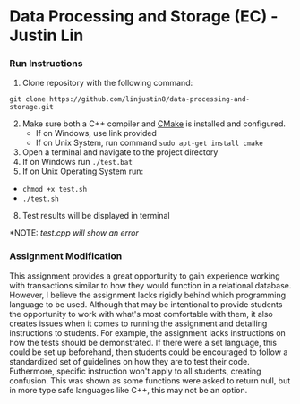 # Data Processing and Storage (EC) - Justin Lin

### Run Instructions

1. Clone repository with the following command:

```
git clone https://github.com/linjustin8/data-processing-and-storage.git
```

2. Make sure both a C++ compiler and [CMake](https://cmake.org/download/) is installed and configured.
   - If on Windows, use link provided
   - If on Unix System, run command `sudo apt-get install cmake`
4. Open a terminal and navigate to the project directory
5. If on Windows run `./test.bat`
6. If on Unix Operating System run:
  - `chmod +x test.sh`
  - `./test.sh`
8. Test results will be displayed in terminal

*NOTE: *test.cpp will show an error*

### Assignment Modification

This assignment provides a great opportunity to gain experience working with transactions similar to how they would function in a relational database. However, I believe the assignment lacks rigidly behind which programming language to be used. Although that may be intentional to provide students the opportunity to work with what's most comfortable with them, it also creates issues when it comes to running the assignment and detailing instructions to students. For example, the assignment lacks instructions on how the tests should be demonstrated. If there were a set language, this could be set up beforehand, then students could be encouraged to follow a standardized set of guidelines on how they are to test their code. Futhermore, specific instruction won't apply to all students, creating confusion. This was shown as some functions were asked to return null, but in more type safe languages like C++, this may not be an option.
